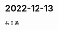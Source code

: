 # 2022-12-13

共 0 条

<!-- BEGIN WEIBO -->
<!-- 最后更新时间 Tue Dec 13 2022 23:00:38 GMT+0800 (China Standard Time) -->

<!-- END WEIBO -->
